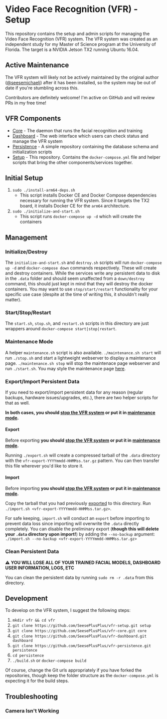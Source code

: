 # Video Face Recognition (VFR) - Setup

This repository contains the setup and admin scripts for managing the Video Face Recognition (VFR) system. The VFR system was created as an independent study for my Master of Science program at the University of Florida. The target is a NVIDIA Jetson TX2 running Ubuntu 16.04.

## Active Maintenance
The VFR system will likely not be actively maintained by the original author ([@seesemichaelj](https://github.com/seesemichaelj)) after it has been installed, so the system may be out of date if you're stumbling across this.

Contributors are definitely welcome! I'm active on GitHub and will review PRs in my free time!

## VFR Components

- [Core](https://github.com/SeesePlusPlus/vfr-core) - The daemon that runs the facial recognition and training
- [Dashboard](https://github.com/SeesePlusPlus/vfr-dashboard) - The web interface which users can check status and manage the VFR system
- [Persistence](https://github.com/SeesePlusPlus/vfr-persistence) - A simple repository containing the database schema and initialization scripts
- [Setup](https://github.com/SeesePlusPlus/vfr-setup) - This repository. Contains the `docker-compose.yml` file and helper scripts that bring the other components/services together.

## Initial Setup
1. `sudo ./install-arm64-deps.sh`
    - This script installs Docker CE and Docker Compose dependencies necessary for running the VFR system. Since it targets the TX2 board, it installs Docker CE for the `arm64` architecture.
1. `sudo ./initialize-and-start.sh`
    - This script runs `docker-compose up -d` which will create the containers

## Management

### Initialize/Destroy
The `initialize-and-start.sh` and `destroy.sh` scripts will run `docker-compose up -d` and `docker-compose down` commands respectively. These will create and destroy containers. While the services write any persistent data to disk in the `.data` folder and should seem unaffected from a `down/destroy` command, this should just kept in mind that they will destroy the docker containers. You may want to use `stop/start/restart` functionality for your specific use case (despite at the time of writing this, it shouldn't really matter).

### Start/Stop/Restart
The `start.sh`, `stop.sh`, and `restart.sh` scripts in this directory are just wrappers around `docker-compose start|stop|restart`.

### Maintenance Mode
A helper `maintenance.sh` script is also available. `./maintenance.sh start` will run `./stop.sh` and start a lightweight webserver to display a maintenance page. `./maintenance.sh stop` will stop the maintenace page webserver and run `./start.sh`. You may style the maintenance page [here](maintenance/index.html).

### Export/Import Persistent Data
If you need to export/import persistent data for any reason (regular backups, hardware issues/upgrades, etc.), there are two helper scripts for that as well.

**In both cases, you should [stop the VFR system](#start-stop-restart) or put it in [maintenance mode](#maintenance-mode).**

#### Export
Before exporting **you should [stop the VFR system](#start-stop-restart) or put it in [maintenance mode](#maintenance-mode).**

Running `./export.sh` will create a compressed tarball of the `.data` directory with the `vfr-export-YYYYmmdd-HHMMss.tar.gz` pattern. You can then transfer this file wherever you'd like to store it.

#### Import
Before importing **you should [stop the VFR system](#start-stop-restart) or put it in [maintenance mode](#maintenance-mode).**

Copy the tarball that you had previously [exported](#export) to this directory. Run `./import.sh <vfr-export-YYYYmmdd-HHMMss.tar.gz>`.

For safe keeping, `import.sh` will conduct an `export` before importing to prevent data loss since importing will overwrite the `.data` directly completely. You can disable the preliminary export (**though this will delete your `.data` directory upon import!**) by adding the `--no-backup` argument: `./import.sh --no-backup <vfr-export-YYYYmmdd-HHMMss.tar.gz>`

### Clean Persistent Data
:warning: **YOU WILL LOSE ALL OF YOUR TRAINED FACIAL MODELS, DASHBOARD USER INFORMATION, LOGS, ETC**

You can clean the persistent data by running `sudo rm -r .data` from this directory.

## Development
To develop on the VFR system, I suggest the following steps:

1. `mkdir vfr && cd vfr`
1. `git clone https://github.com/SeesePlusPlus/vfr-setup.git setup`
1. `git clone https://github.com/SeesePlusPlus/vfr-core.git core`
1. `git clone https://github.com/SeesePlusPlus/vfr-dashboard.git dashboard`
1. `git clone https://github.com/SeesePlusPlus/vfr-persistence.git persistence`
1. `cd persistence`
1. `./build.sh` or `docker-compose build`

Of course, change the Git urls appropriately if you have forked the repositories, though keep the folder structure as the `docker-compose.yml` is expecting it for the build steps.

## Troubleshooting

### Camera Isn't Working
